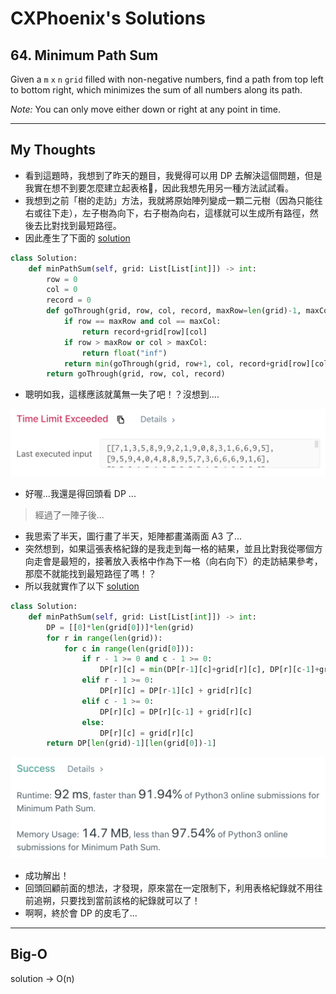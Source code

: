 CXPhoenix's Solutions
===

## 64. Minimum Path Sum

Given a `m` `x` `n` `grid` filled with non-negative numbers, find a path from top left to bottom right, which minimizes the sum of all numbers along its path.

*Note:* You can only move either down or right at any point in time.

---

## My Thoughts

- 看到這題時，我想到了昨天的題目，我覺得可以用 DP 去解決這個問題，但是我實在想不到要怎麼建立起表格，因此我想先用另一種方法試試看。
- 我想到之前「樹的走訪」方法，我就將原始陣列變成一顆二元樹（因為只能往右或往下走），左子樹為向下，右子樹為向右，這樣就可以生成所有路徑，然後去比對找到最短路徑。
- 因此產生了下面的 [solution](./solution-TimeLimitedError.py)

```python
class Solution:
    def minPathSum(self, grid: List[List[int]]) -> int:
        row = 0
        col = 0
        record = 0
        def goThrough(grid, row, col, record, maxRow=len(grid)-1, maxCol=len(grid[0])-1):
            if row == maxRow and col == maxCol:
                return record+grid[row][col]
            if row > maxRow or col > maxCol:
                return float("inf")
            return min(goThrough(grid, row+1, col, record+grid[row][col]), goThrough(grid, row, col+1, record+grid[row][col]))
        return goThrough(grid, row, col, record)
```

- 聰明如我，這樣應該就萬無一失了吧！？沒想到....

<img src="./solution-TimeLimitedError.png">

- 好喔...我還是得回頭看 DP ...

> 經過了一陣子後...

- 我思索了半天，圖行畫了半天，矩陣都畫滿兩面 A3 了...
- 突然想到，如果這張表格紀錄的是我走到每一格的結果，並且比對我從哪個方向走會是最短的，接著放入表格中作為下一格（向右向下）的走訪結果參考，那麼不就能找到最短路徑了嗎！？
- 所以我就實作了以下 [solution](./solution.py)

```python
class Solution:
    def minPathSum(self, grid: List[List[int]]) -> int:
        DP = [[0]*len(grid[0])]*len(grid)
        for r in range(len(grid)):
            for c in range(len(grid[0])):
                if r - 1 >= 0 and c - 1 >= 0:
                    DP[r][c] = min(DP[r-1][c]+grid[r][c], DP[r][c-1]+grid[r][c])
                elif r - 1 >= 0:
                    DP[r][c] = DP[r-1][c] + grid[r][c]
                elif c - 1 >= 0:
                    DP[r][c] = DP[r][c-1] + grid[r][c]
                else:
                    DP[r][c] = grid[r][c]
        return DP[len(grid)-1][len(grid[0])-1]
```

<img src="./solution.png" />

- 成功解出！
- 回頭回顧前面的想法，才發現，原來當在一定限制下，利用表格紀錄就不用往前追朔，只要找到當前該格的紀錄就可以了！
- 啊啊，終於會 DP 的皮毛了...

---

## Big-O

solution -> O(n)

